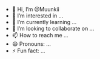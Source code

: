 - 👋 Hi, I’m @Muunkii
- 👀 I’m interested in ...
- 🌱 I’m currently learning ...
- 💞️ I’m looking to collaborate on ...
- 📫 How to reach me ...
- 😄 Pronouns: ...
- ⚡ Fun fact: ...

<!---
Muunkii/Muunkii is a ✨ special ✨ repository because its `README.md` (this file) appears on your GitHub profile.
You can click the Preview link to take a look at your changes.
--->
